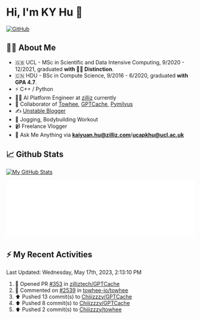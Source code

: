 # Hi, I'm KY Hu 👋

[![GitHub](https://img.shields.io/badge/dynamic/json?logo=github&label=GitHub&labelColor=495867&color=495867&query=%24.data.totalSubs&url=https%3A%2F%2Fapi.spencerwoo.com%2Fsubstats%2F%3Fsource%3Dgithub%26queryKey%3Dhayschan&style=flat-square)](https://github.com/Chiiizzzy)

## 🧑‍💻 About Me


- 🇬🇧 UCL - MSc in Scientific and Data Intensive Computing, 9/2020 - 12/2021, graduated **with 🧑‍🎓 Distinction**.
- 🇨🇳 HDU - BSc in Compute Science, 9/2016 - 6/2020, graduated **with GPA 4.7**.
- ⚡️ C++ / Python
- 🧑‍💻 AI Platform Engineer at [zilliz](https://zilliz.com/) currently
- 💬 Collaborator of [Towhee](https://github.com/towhee-io/towhee), [GPTCache](https://github.com/zilliztech/GPTCache), [Pymilvus](https://github.com/milvus-io/pymilvus)
- ✍️ [Unstable Blogger](https://blog.csdn.net/DooDia)
- 🏃 Jogging, Bodybuilding Workout
- 📹 Freelance Vlogger
- 📮 Ask Me Anything via **[kaiyuan.hu@zilliz.com](mailto:kaiyuan.hu@zilliz.com)**/**[ucapkhu@ucl.ac.uk](ucapkhu@ucl.ac.uk)**


## 📈 Github Stats

[![My GitHub Stats](https://github-readme-stats.vercel.app/api?username=Chiiizzzy&show_icons=true&theme=gotham)](https://github-readme-stats.vercel.app/api?username=Chiiizzzy&show_icons=true&theme=gotham)

<!-- [![Ashutosh's github activity graph](https://github-readme-activity-graph.cyclic.app/graph?username=Chiiizzzy&theme=dracula)](https://github.com/Chiiizzzy/github-readme-activity-graph) -->


![Metrics 👋](/metrics.plugin.followup.user.svg)

## ⚡️ My Recent Activities

<!--RECENT_ACTIVITY:last_update-->
Last Updated: Wednesday, May 17th, 2023, 2:13:10 PM
<!--RECENT_ACTIVITY:last_update_end-->

<!--RECENT_ACTIVITY:start-->
1. 💪 Opened PR [#353](https://github.com/zilliztech/GPTCache/pull/353) in [zilliztech/GPTCache](https://github.com/zilliztech/GPTCache)<br>
2. 💬 Commented on [#2539](https://github.com/towhee-io/towhee/pull/2539#issuecomment-1550932151) in [towhee-io/towhee](https://github.com/towhee-io/towhee)<br>
3. ⬆️ Pushed 13 commit(s) to [Chiiizzzy/GPTCache](https://github.com/Chiiizzzy/GPTCache)<br>
4. ⬆️ Pushed 8 commit(s) to [Chiiizzzy/GPTCache](https://github.com/Chiiizzzy/GPTCache)<br>
5. ⬆️ Pushed 2 commit(s) to [Chiiizzzy/towhee](https://github.com/Chiiizzzy/towhee)<br>
<!--RECENT_ACTIVITY:end-->
